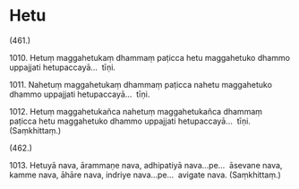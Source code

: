 # Hetu

(461.)

1010\. Hetuṃ maggahetukaṃ dhammaṃ paṭicca hetu maggahetuko dhammo uppajjati hetupaccayā…  tīṇi.

1011\. Nahetuṃ maggahetukaṃ dhammaṃ paṭicca nahetu maggahetuko dhammo uppajjati hetupaccayā…  tīṇi.

1012\. Hetuṃ maggahetukañca nahetuṃ maggahetukañca dhammaṃ paṭicca hetu maggahetuko dhammo uppajjati hetupaccayā…  tīṇi. (Saṃkhittaṃ.)

(462.)

1013\. Hetuyā nava, ārammaṇe nava, adhipatiyā nava…pe…  āsevane nava, kamme nava, āhāre nava, indriye nava…pe…  avigate nava. (Saṃkhittaṃ.)
